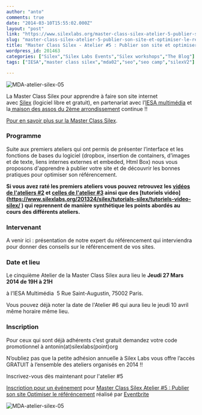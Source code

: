```yaml
---
author: "anto"
comments: true
date: "2014-03-10T15:55:02.000Z"
layout: "post"
link: "https://www.silexlabs.org/master-class-silex-atelier-5-publier-son-site-et-optimiser-le-referencement/"
slug: "master-class-silex-atelier-5-publier-son-site-et-optimiser-le-referencement"
title: "Master Class Silex - Atelier #5 : Publier son site et optimiser le référencement"
wordpress_id: 201463
categories: ["Silex","Silex Labs Events","Silex workshops","The Blog"]
tags: ["IESA","master class silex","mda02","seo","seo camp","silexV2"]

---
```

![MDA-atelier-silex-05](https://www.silexlabs.org/wp-content/uploads/2014/03/MDA-atelier-silex-05-bandeau-publier.png)




La Master Class Silex pour apprendre à faire son site internet avec [Silex](http://www.silex.me/) (logiciel libre et gratuit), en partenariat avec l’[IESA multimédia](http://www.iesamultimedia.fr/) et la[ maison des assos du 2ème arrondissement](https://www.facebook.com/MDA02) continue !!




[Pour en savoir plus sur la Master Class Silex](https://www.silexlabs.org/200928/silex/kick-off-meeting-master-class-silex/).





### **Programme**




Suite aux premiers ateliers qui ont permis de présenter l’interface et les fonctions de bases du logiciel (dropbox, insertion de containers, d’images et de texte, liens internes externes et embeded, Html Box) nous vous proposons d'apprendre à publier votre site et de découvrir les bonnes pratiques pour optimiser son référencement.




**Si vous avez raté les premiers ateliers vous pouvez retrouvez les [vidéos de l'ateliers #2](https://www.silexlabs.org/201165/the-blog/master-class-silex-atelier-2-liens-internes-externes-et-embeded/) et [celles de l'atelier #3](https://www.silexlabs.org/201333/silex/atelier-silex-3-liens-internes-liens-externes-et-liens-embeded/) ainsi que des [tutoriels vidéo](https://www.silexlabs.org/201324/silex/tutorials-silex/tutoriels-video-silex/ ‎) qui reprennent de manière synthétique les points abordés au cours des différents ateliers.**





### **Intervenant**


A venir ici : présentation de notre expert du référencement qui interviendra pour donner des conseils sur le référencement de vos sites.


### **Date et lieu**




Le cinquième Atelier de la Master Class Silex aura lieu le **Jeudi 27 Mars 2014 de 19H à 21H**




à l’IESA Multimédia  5 Rue Saint-Augustin, 75002 Paris.




Vous pouvez déjà noter la date de l'Atelier #6 qui aura lieu le jeudi 10 avril même horaire même lieu.





### **Inscription**




Pour ceux qui sont déjà adhérents c’est gratuit demandez votre code promotionnel à antonin(at)silexlabs(point)org




N’oubliez pas que la petite adhésion annuelle à Silex Labs vous offre l’accès GRATUIT à l’ensemble des ateliers organisés en 2014 !!




Inscrivez-vous dès maintenant pour l'atelier #5











[Inscription pour un événement](http://www.eventbrite.fr/r/etckt) pour [Master Class Silex Atelier #5 : Publier son site Optimiser le référéncement](https://www.eventbrite.fr/e/billets-master-class-silex-atelier-5-publier-son-site-optimiser-le-referencement-10892741483?ref=etckt) réalisé par [Eventbrite](http://www.eventbrite.fr?ref=etckt)










![MDA-atelier-silex-05](https://www.silexlabs.org/wp-content/uploads/2014/03/MDA-atelier-silex-05-carre-publier.png)

